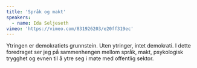 ```yaml
---
title: 'Språk og makt'
speakers:
  - name: Ida Seljeseth
vimeo: 'https://vimeo.com/831926203/e20ff319ec'
---
```


Ytringen er demokratiets grunnstein. Uten ytringer, intet demokrati. I dette foredraget ser jeg på sammenhengen mellom språk, makt, psykologisk trygghet og evnen til å ytre seg i møte med offentlig sektor.